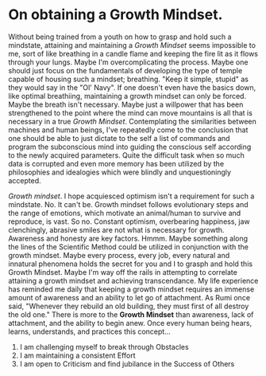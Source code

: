 # On obtaining a Growth Mindset.

Without being trained from a youth on how to grasp and hold such a mindstate, attaining and maintaining a *Growth Mindset* seems impossible to me, sort of like breathing in a candle flame and keeping the fire lit as it flows through your lungs. Maybe I'm overcomplicating the process. Maybe one should just focus on the fundamentals of developing the type of temple capable of housing such a mindset; breathing. "Keep it simple, stupid" as they would say in the "Ol' Navy". If one doesn't even have the basics down, like optimal breathiing, maintaining a growth mindset can only be forced. Maybe the breath isn't necessary. Maybe just a willpower that has been strengthened to the point where the mind can move mountains is all that is necessary in a true *Growth Mindset*. Contemplating the similarities between machines and human beings, I've repeatedly come to the conclusion that one should be able to just dictate to the self a list of commands and program the subconscious mind into guiding the conscious self according to the newly acquired parameters. Quite the difficult task when so much data is corrupted and even more memory has been utilized by the philosophies and idealogies which were blindly and unquestioningly accepted. 

*Growth mindset*. I hope acquiesced optimism isn't a requirement for such a mindstate. No. It can't be. Growth mindset follows evolutionary steps and the range of emotions, which motivate an animal/human to survive and reproduce, is vast. So no. Constant optimism, overbearing happiness, jaw clenchingly, abrasive smiles are not what is necessary for growth. Awareness and honesty are key factors. Hmmm. Maybe something along the lines of the Scientific Method could be utilized in conjunction with the growth mindset. Maybe every process, every job, every natural and innatural phenomena holds the secret for you and I to grasph and hold this Growth Mindset. Maybe I'm way off the rails in attempting to correlate attaining a growth mindset and achieving transcendance. My life experience has reminded me daily that keeping a growth mindset requires an immense amount of awareness and an ability to let go of attachment. As Rumi once said, "Whenever they rebuild an old building, they must first of all destroy the old one." There is more to the **Growth Mindset** than awareness, lack of attachment, and the ability to begin anew. Once every human being hears, learns, understands, and practices this concept... 

1. I am challenging myself to break through Obstacles
2. I am maintaining a consistent Effort
3. I am open to Criticism and find jubilance in the Success of Others